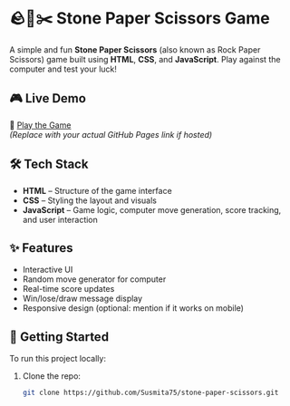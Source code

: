 # 🪨📄✂️ Stone Paper Scissors Game

A simple and fun **Stone Paper Scissors** (also known as Rock Paper Scissors) game built using **HTML**, **CSS**, and **JavaScript**. Play against the computer and test your luck!

## 🎮 Live Demo

🔗 [Play the Game](https://Susmita75.github.io/stone-paper-scissors/)  
*(Replace with your actual GitHub Pages link if hosted)*

## 🛠️ Tech Stack

- **HTML** – Structure of the game interface  
- **CSS** – Styling the layout and visuals  
- **JavaScript** – Game logic, computer move generation, score tracking, and user interaction  

## ✨ Features

- Interactive UI
- Random move generator for computer
- Real-time score updates
- Win/lose/draw message display
- Responsive design (optional: mention if it works on mobile)

## 🚀 Getting Started

To run this project locally:

1. Clone the repo:
   ```bash
   git clone https://github.com/Susmita75/stone-paper-scissors.git
